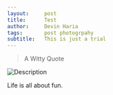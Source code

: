 ```yaml
---
layout:     post
title:      Test
author:     Devin Haria
tags: 		post photogrpahy
subtitle:  	This is just a trial  
---
```

<!-- Start Writing Below in Markdown -->

> A Witty Quote

![Description](http://devinharia.github.io/blog/img/home-bg.png)

Life is all about fun.


